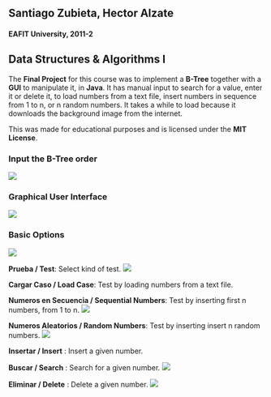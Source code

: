 ## Santiago Zubieta, Hector Alzate
#### EAFIT University, 2011-2

## Data Structures & Algorithms I
The **Final Project** for this course was to implement a **B-Tree** together with a **GUI** to manipulate it, in **Java**. It has manual input to search for a value, enter it or delete it, to load numbers from a text file, insert numbers in sequence from 1 to n, or n random numbers. It takes a while to load because it downloads the background image from the internet.

This was made for educational purposes and is licensed under the **MIT License**.

### Input the B-Tree order
![](https://github.com/Zubieta/Data_Structures_And_Algorithms_I/blob/master/Screenshots/DS1_Order.png?raw=true)

### Graphical User Interface
![](https://github.com/Zubieta/Data_Structures_And_Algorithms_I/blob/master/Screenshots/DS1_GUI.png?raw=true)

### Basic Options
![](https://github.com/Zubieta/Data_Structures_And_Algorithms_I/blob/master/Screenshots/DS1_Options.png?raw=true)

**Prueba / Test**: Select kind of test.
![](https://github.com/Zubieta/Data_Structures_And_Algorithms_I/blob/master/Screenshots/DS1_Test.png?raw=true)

**Cargar Caso / Load Case**: Test by loading numbers from a text file.

**Numeros en Secuencia / Sequential Numbers**: Test by inserting first n numbers, from 1 to n.
![](https://github.com/Zubieta/Data_Structures_And_Algorithms_I/blob/master/Screenshots/DS1_Sequence.png?raw=true)

**Numeros Aleatorios / Random Numbers**: Test by inserting insert n random numbers.
![](https://github.com/Zubieta/Data_Structures_And_Algorithms_I/blob/master/Screenshots/DS1_Random.png?raw=true)

**Insertar / Insert** : Insert a given number.

**Buscar / Search** : Search for a given number.
![](https://github.com/Zubieta/Data_Structures_And_Algorithms_I/blob/master/Screenshots/DS1_Search.png?raw=true)

**Eliminar / Delete** : Delete a given number.
![](https://github.com/Zubieta/Data_Structures_And_Algorithms_I/blob/master/Screenshots/DS1_Delete.png?raw=true)
